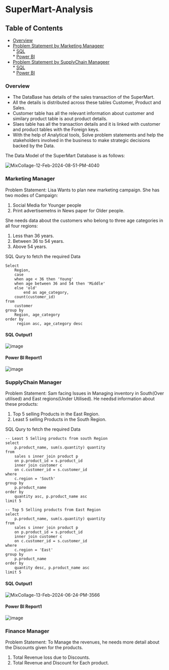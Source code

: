 # SuperMart-Analysis

## Table of Contents

  * [Overview](#overview)
  * [Problem Statement by Marketing Manageer](#marketing-manager)\
    	* [SQL](#sql-output1)\
    	* [Power BI](#power-bi-report1)
  * [Problem Statement by SupplyChain Manageer](#supplychain-manager)\
    	* [SQL](#sql-output2)\
    	* [Power BI](#power-bi-report2)


### Overview

   * The DataBase has details of the sales transaction of the SuperMart.
   * All the details is distributed across these tables Customer, Product and Sales.
   * Customer table has all the relevant information about customer and similary product table is aout product details. 
   * Slaes table has all the transaction details and it is linked with customer and product tables with the Foreign keys.
   * With the help of Analytical tools, Solve problem statements and help the stakeholders involved in the business to make strategic decisions backed by the Data.
 
 The Data Model of the SuperMart Database is as follows:

![MixCollage-12-Feb-2024-08-51-PM-4040](https://github.com/varma-prasad/SuperMart-Analysis/assets/108605375/8f023d46-83ec-4ab1-91a7-da174e39fcd5)

### Marketing Manager

Problem Statement:
Lisa Wants to plan new marketing campaign. She has two modes of Campaign:
1. Social Media for Younger people
2. Print advertisemetns in News paper for Older people.

She needs data about the customers who belong to three age categories in all four regions:
1. Less than 36 years.
2. Between 36 to 54 years.
3. Above 54 years.

SQL Qury to fetch the required Data

```
Select
	Region, 
	case 
	when age < 36 then 'Young'
	when age between 36 and 54 then 'Middle'
	else 'old' 
       	end as age_category, 
	count(customer_id)
from
	customer
group by
	Region, age_category
order by
	 region asc, age_category desc
```
#### SQL Output1

![image](https://github.com/varma-prasad/SuperMart-Analysis/assets/108605375/8bf4ce68-5d5f-4ba4-a28d-047d429f4228)

#### Power BI Report1

![image](https://github.com/varma-prasad/SuperMart-Analysis/assets/108605375/c754d20b-9a76-4869-8cbf-a0d9edfe3ecc)

### SupplyChain Manager

Problem Statement:
Sam facing Issues in Managing inventory in South(Over utilised) and East regions(Under Utilised). He needsd information about these products:
1. Top 5 selling Products in the East Region.
2. Least 5 selling Products in the South Region.

SQL Qury to fetch the required Data

```
-- Least 5 Selling products from south Region
select 
	p.product_name, sum(s.quantity) quantity
from 
	sales s inner join product p
	on p.product_id = s.product_id
	inner join customer c
	on c.customer_id = s.customer_id
where 
	c.region = 'South'
group by 
	p.product_name
order by 
	quantity asc, p.product_name asc
limit 5

-- Top 5 Selling products from East Region
select 
	p.product_name, sum(s.quantity) quantity
from 
	sales s inner join product p
	on p.product_id = s.product_id
	inner join customer c
	on c.customer_id = s.customer_id
where 
	c.region = 'East'
group by 
	p.product_name
order by 
	quantity desc, p.product_name asc
limit 5
```
#### SQL Output1

![MixCollage-13-Feb-2024-06-24-PM-3566](https://github.com/varma-prasad/SuperMart-Analysis/assets/108605375/3fcc84e7-52ee-4e53-9427-96fefb857c81)

#### Power BI Report1

![image](https://github.com/varma-prasad/SuperMart-Analysis/assets/108605375/277121f9-cc04-4594-9c2f-f12171ef755d)


### Finance Manager

Problem Statement:
To Manage the revenues, he needs more detail about the Discounts given for the products.
1. Total Revenue loss due to Discounts.
2. Total Revenue and Discount for Each product.

      

   
 
